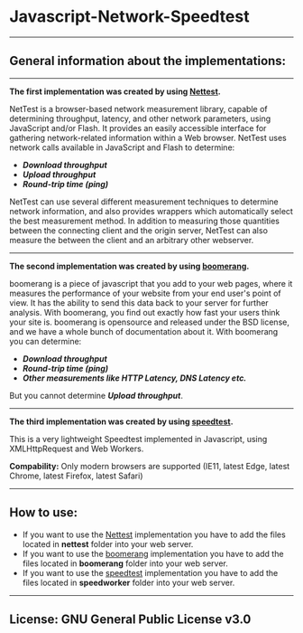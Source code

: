 # Javascript-Network-Speedtest
***
## General information about the implementations:
***

**The first implementation was created by using [Nettest](https://code.google.com/archive/p/nettest/).**

NetTest is a browser-based network measurement library, 
capable of determining throughput, latency, and other network parameters, 
using JavaScript and/or Flash. It provides an easily accessible interface for gathering network-related information within 
a Web browser. NetTest uses network calls available in JavaScript and Flash to determine:

* ***Download throughput***
* ***Upload throughput***
* ***Round-trip time (ping)***

NetTest can use several different measurement techniques to determine network information, 
and also provides wrappers which automatically select the best measurement method. 
In addition to measuring those quantities between the connecting client and the origin server, 
NetTest can also measure the between the client and an arbitrary other webserver.
***
**The second implementation was created by using [boomerang](https://soasta.github.io/boomerang/doc/).**

boomerang is a piece of javascript that you add to your web pages,
where it measures the performance of your website from your end user's point of view. It has the ability to send this data 
back to your server for further analysis. With boomerang, you find out exactly how fast your users think your site is.
boomerang is opensource and released under the BSD license, and we have a whole bunch of documentation about it.
With boomerang you can determine:
* ***Download throughput***
* ***Round-trip time (ping)***
* ***Other measurements like HTTP Latency, DNS Latency etc.***

But you  cannot determine ***Upload throughput***.

***

**The third implementation was created by using [speedtest](https://github.com/adolfintel/speedtest).**

This is a very lightweight Speedtest implemented in Javascript, using XMLHttpRequest and Web Workers.

**Compability:**
Only modern browsers are supported (IE11, latest Edge, latest Chrome, latest Firefox, latest Safari)
***
## How to use:
* If you want to use the [Nettest](https://code.google.com/archive/p/nettest/) implementation you have to add the files located in **nettest** folder into your web server.
* If you want to use the [boomerang](https://soasta.github.io/boomerang/doc/) implementation you have to add the files located in **boomerang** folder into your web server.
* If you want to use the [speedtest](https://github.com/adolfintel/speedtest) implementation you have to add the files located in **speedworker** folder into your web server.

***
## License: GNU General Public License v3.0
